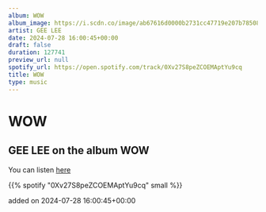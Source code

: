 ```yaml
---
album: WOW
album_image: https://i.scdn.co/image/ab67616d0000b2731cc47719e207b785082b0259
artist: GEE LEE
date: 2024-07-28 16:00:45+00:00
draft: false
duration: 127741
preview_url: null
spotify_url: https://open.spotify.com/track/0Xv27S8peZCOEMAptYu9cq
title: WOW
type: music
---
```



# WOW

## GEE LEE on the album WOW

You can listen [here](https://open.spotify.com/track/0Xv27S8peZCOEMAptYu9cq)

{{% spotify "0Xv27S8peZCOEMAptYu9cq" small %}}

added on 2024-07-28 16:00:45+00:00